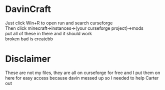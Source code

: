 # DavinCraft
Just click Win+R to open run and search curseforge   
Then click minecraft->instances->{your curseforge project}->mods   
put all of these in there and it should work   
broken bad is createbb   

# Disclaimer   
These are not my files, they are all on curseforge for free and I put them on here for easy access because davin messed up so I needed to help Carter out
